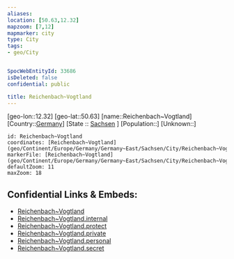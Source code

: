 ```yaml
---
aliases: 
location: [50.63,12.32]
mapzoom: [7,12] 
mapmarker: city 
type: City
tags:
- geo/City


SpocWebEntityId: 33686
isDeleted: false
confidential: public

title: Reichenbach~Vogtland
---
```

[geo-lon::12.32]
[geo-lat::50.63]
[name::Reichenbach~Vogtland]
[Country::[Germany](geo/Continent/Europe/Germany.md)]
[State :: [Sachsen](geo/Continent/Europe/Germany/Germany~East/Sachsen.md) ]
[Population::]
[Unknown::]


```leaflet
id: Reichenbach~Vogtland
coordinates: [Reichenbach~Vogtland](geo/Continent/Europe/Germany/Germany~East/Sachsen/City/Reichenbach~Vogtland.md)
markerFile: [Reichenbach~Vogtland](geo/Continent/Europe/Germany/Germany~East/Sachsen/City/Reichenbach~Vogtland.md)
defaultZoom: 11 
maxZoom: 18
```


## Confidential Links & Embeds: 
- [Reichenbach~Vogtland](../../../../../../../../_public/geo/Continent/Europe/Germany/Germany~East/Sachsen/City/Reichenbach~Vogtland.md) 
- [Reichenbach~Vogtland.internal](../../../../../../../../_internal/geo/Continent/Europe/Germany/Germany~East/Sachsen/City/Reichenbach~Vogtland.internal.md) 
- [Reichenbach~Vogtland.protect](../../../../../../../../_protect/geo/Continent/Europe/Germany/Germany~East/Sachsen/City/Reichenbach~Vogtland.protect.md) 
- [Reichenbach~Vogtland.private](../../../../../../../../_private/geo/Continent/Europe/Germany/Germany~East/Sachsen/City/Reichenbach~Vogtland.private.md) 
- [Reichenbach~Vogtland.personal](../../../../../../../../_personal/geo/Continent/Europe/Germany/Germany~East/Sachsen/City/Reichenbach~Vogtland.personal.md) 
- [Reichenbach~Vogtland.secret](../../../../../../../../_secret/geo/Continent/Europe/Germany/Germany~East/Sachsen/City/Reichenbach~Vogtland.secret.md) 
